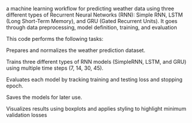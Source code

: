 a machine learning workflow for predicting weather data using three different types of Recurrent Neural Networks (RNN): Simple RNN, LSTM (Long Short-Term Memory), and GRU (Gated Recurrent Units). It goes through data preprocessing, model definition, training, and evaluation

This code performs the following tasks:

Prepares and normalizes the weather prediction dataset.

Trains three different types of RNN models (SimpleRNN, LSTM, and GRU) using multiple time steps (7, 14, 30, 45).

Evaluates each model by tracking training and testing loss and stopping epoch.

Saves the models for later use.

Visualizes results using boxplots and applies styling to highlight minimum validation losses
